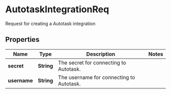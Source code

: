

# AutotaskIntegrationReq

Request for creating a Autotask integration

## Properties

| Name | Type | Description | Notes |
|------------ | ------------- | ------------- | -------------|
|**secret** | **String** | The secret for connecting to Autotask. |  |
|**username** | **String** | The username for connecting to Autotask. |  |



